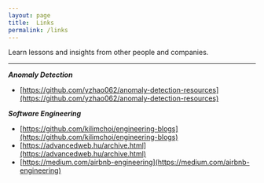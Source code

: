 ```yaml
---
layout: page
title:  Links
permalink: /links
---
```


Learn lessons and insights from other people and companies.

---

***Anomaly Detection***

* [https://github.com/yzhao062/anomaly-detection-resources](https://github.com/yzhao062/anomaly-detection-resources)

***Software Engineering***

* [https://github.com/kilimchoi/engineering-blogs](https://github.com/kilimchoi/engineering-blogs)
* [https://advancedweb.hu/archive.html](https://advancedweb.hu/archive.html)
* [https://medium.com/airbnb-engineering](https://medium.com/airbnb-engineering)